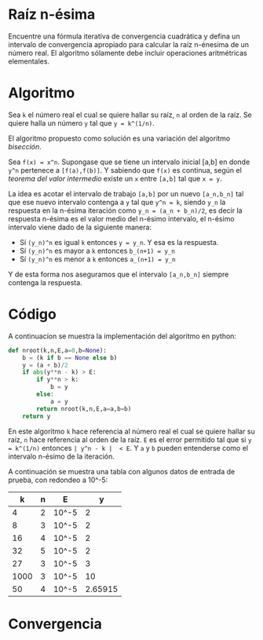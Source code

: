 # Raíz n-ésima

Encuentre una fórmula iterativa de convergencia cuadrática y defina un intervalo de convergencia apropiado para calcular la raíz n-énesima de un número real. El algoritmo sólamente debe incluir operaciones aritmétricas elementales.

# Algoritmo

Sea `k` el número real el cual se quiere hallar su raíz, `n` al orden de la raíz. Se quiere halla un número `y` tal que `y = k^(1/n)`.

El algoritmo propuesto como solución es una variación del algoritmo *bisección*. 

Sea `f(x) = x^n`. Supongase que se tiene un intervalo inicial [a,b] en donde `y^n` pertenece a `[f(a),f(b)]`. Y sabiendo que `f(x)` es continua, según el *teorema del valor intermedio* existe un `x` entre `[a,b]` tal que `x = y`.

La idea es acotar el intervalo de trabajo `[a,b]` por un nuevo `[a_n,b_n]` tal que ese nuevo intervalo contenga a `y` tal que `y^n = k`, siendo `y_n` la respuesta en la n-ésima iteración como `y_n = (a_n + b_n)/2`, es decir la respuesta n-ésima es el valor medio del n-ésimo intervalo, el n-ésimo intervalo viene dado de la siguiente manera:

- Sí `(y_n)^n` es igual `k` entonces `y = y_n`. Y esa es la respuesta.
- Sí `(y_n)^n` es mayor a `k` entonces `b_(n+1) = y_n`
- Sí `(y_n)^n` es menor a `k` entonces `a_(n+1) = y_n`

Y de esta forma nos aseguramos que el intervalo `[a_n,b_n]` siempre contenga la respuesta.

# Código

A continuacíon se muestra la implementación del algoritmo en python:

```python
def nroot(k,n,E,a=0,b=None):
	b = (k if b == None else b)
	y = (a + b)/2
	if abs(y**n - k) > E:
		if y**n > k:
			b = y
		else:
			a = y
		return nroot(k,n,E,a=a,b=b)
	return y
```

En este algoritmo `k` hace referencia al número real el cual se quiere hallar su raíz, `n` hace referencia al orden de la raíz. `E` es el error permitido tal que si `y = k^(1/n)` entonces `| y^n - k |  < E`. Y `a` y `b` pueden entenderse como el intervalo n-ésimo de la iteración.

A continuación se muestra una tabla con algunos datos de entrada de prueba, con redondeo a 10^-5:

k 	 |		n |		 E |	y
---- | ------ | ------ | ------
4	 | 		2 | 10^-5  |  2
8	 | 		3 | 10^-5  |  2
16   | 		4 | 10^-5  |  2
32	 | 		5 | 10^-5  |  2
27	 | 		3 | 10^-5  |  3
1000 | 		3 | 10^-5  |  10
50	 | 		4 | 10^-5  |  2.65915

# Convergencia